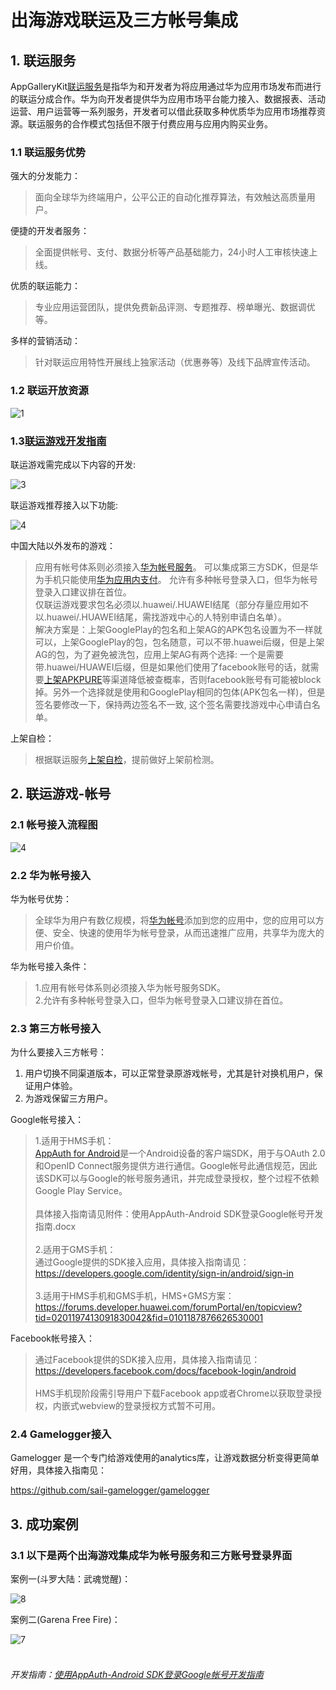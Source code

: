 # 出海游戏联运及三方帐号集成



## 1. 联运服务


AppGalleryKit[联运服务](https://developer.huawei.com/consumer/cn/doc/development/AppGallery-connect-Guides/appgallerykit-introduction-0000001055521414)是指华为和开发者为将应用通过华为应用市场发布而进行的联运分成合作。华为向开发者提供华为应用市场平台能力接入、数据报表、活动运营、用户运营等一系列服务，开发者可以借此获取多种优质华为应用市场推荐资源。联运服务的合作模式包括但不限于付费应用与应用内购买业务。



### 1.1 联运服务优势


强大的分发能力：

  > 面向全球华为终端用户，公平公正的自动化推荐算法，有效触达高质量用户。


便捷的开发者服务：

  > 全面提供帐号、支付、数据分析等产品基础能力，24小时人工审核快速上线。


优质的联运能力：

  > 专业应用运营团队，提供免费新品评测、专题推荐、榜单曝光、数据调优等。


多样的营销活动：

  > 针对联运应用特性开展线上独家活动（优惠券等）及线下品牌宣传活动。


### 1.2 联运开放资源

![1](https://user-images.githubusercontent.com/102587314/160586603-c832e598-0429-40c2-9c26-ab9306d269bf.png)


### 1.3[联运游戏开发指南](https://developer.huawei.com/consumer/cn/doc/development/AppGallery-connect-Guides/appgallerykit-devguide-game-0000001055156905)

联运游戏需完成以下内容的开发:

![3](https://user-images.githubusercontent.com/102587314/162682342-804e7af4-0140-4897-a551-69b96458c77f.jpg)

联运游戏推荐接入以下功能:

![4](https://user-images.githubusercontent.com/102587314/162682390-4eed9347-bce2-4a40-b950-9c730702eb91.jpg)

中国大陆以外发布的游戏：
> 应用有帐号体系则必须接入[华为帐号服务](https://developer.huawei.com/consumer/cn/hms/huawei-accountkit)。
可以集成第三方SDK，但是华为手机只能使用[华为应用内支付](https://developer.huawei.com/consumer/cn/hms/huawei-iap/)。
允许有多种帐号登录入口，但华为帐号登录入口建议排在首位。<br/>
仅联运游戏要求包名必须以.huawei/.HUAWEI结尾（部分存量应用如不以.huawei/.HUAWEI结尾，需找游戏中心的人特别申请白名单）。<br/>
解决方案是：上架GooglePlay的包名和上架AG的APK包名设置为不一样就可以，上架GooglePlay的包，包名随意，可以不带.huawei后缀，但是上架AG的包，为了避免被洗包，应用上架AG有两个选择: 一个是需要带.huawei/HUAWEI后缀，但是如果他们使用了facebook账号的话，就需要[上架APKPURE](https://apkpure.com/developer.html)等渠道降低被查概率，否则facebook账号有可能被block掉。另外一个选择就是使用和GooglePlay相同的包体(APK包名一样)，但是签名要修改一下，保持两边签名不一致, 这个签名需要找游戏中心申请白名单。

 
 
上架自检：
> 根据联运服务[上架自检](https://developer.huawei.com/consumer/cn/doc/development/AppGallery-connect-Guides/appgallerykit-checklist-0000001054921479)，提前做好上架前检测。

## 2. 联运游戏-帐号

### 2.1 帐号接入流程图

![4](https://user-images.githubusercontent.com/102587314/162685989-dde56d41-651c-40fd-bb08-35dcc7dac094.png)
               
### 2.2 华为帐号接入

华为帐号优势：

> 全球华为用户有数亿规模，将[华为帐号](https://developer.huawei.com/consumer/cn/hms/huawei-accountkit)添加到您的应用中，您的应用可以方便、安全、快速的使用华为帐号登录，从而迅速推广应用，共享华为庞大的用户价值。

华为帐号接入条件：
    
> 1.应用有帐号体系则必须接入华为帐号服务SDK。<br/>2.允许有多种帐号登录入口，但华为帐号登录入口建议排在首位。


### 2.3 第三方帐号接入

为什么要接入三方帐号：

1. 用户切换不同渠道版本，可以正常登录原游戏帐号，尤其是针对换机用户，保证用户体验。
2. 为游戏保留三方用户。

Google帐号接入：

> 1.适用于HMS手机：<br/>[AppAuth for Android](https://openid.github.io/AppAuth-Android/)是一个Android设备的客户端SDK，用于与OAuth 2.0和OpenID Connect服务提供方进行通信。Google帐号此通信规范，因此该SDK可以与Google的帐号服务通讯，并完成登录授权，整个过程不依赖Google Play Service。<br/><br/>具体接入指南请见附件：使用AppAuth-Android SDK登录Google帐号开发指南.docx<br/><br/>2.适用于GMS手机：<br/>通过Google提供的SDK接入应用，具体接入指南请见：<br/>https://developers.google.com/identity/sign-in/android/sign-in <br/><br/>3.适用于HMS手机和GMS手机，HMS+GMS方案：<br/>https://forums.developer.huawei.com/forumPortal/en/topicview?tid=0201197413091830042&fid=0101187876626530001

Facebook帐号接入：

> 通过Facebook提供的SDK接入应用，具体接入指南请见：<br/>https://developers.facebook.com/docs/facebook-login/android <br/><br/>HMS手机现阶段需引导用户下载Facebook app或者Chrome以获取登录授权，内嵌式webview的登录授权方式暂不可用。

### 2.4 Gamelogger接入

Gamelogger 是一个专门给游戏使用的analytics库，让游戏数据分析变得更简单好用，具体接入指南见：

https://github.com/sail-gamelogger/gamelogger

## 3. 成功案例

### 3.1 以下是两个出海游戏集成华为帐号服务和三方账号登录界面</br>

案例一(斗罗大陆：武魂觉醒)：

![8](https://user-images.githubusercontent.com/102587314/162689231-ac4c6050-50b3-4971-9462-556ad3345acf.jpg)  
             
             
案例二(Garena Free Fire)：

![7](https://user-images.githubusercontent.com/102587314/162688317-a0eb000e-af9c-428e-9d55-7d32735da396.png)
              </br></br>
###### 开发指南：[使用AppAuth-Android SDK登录Google帐号开发指南](https://github.com/gamelogger8/-/blob/main/AppAuth-Android%20SDK%E5%BC%80%E5%8F%91%E6%8C%87%E5%8D%97.md)



